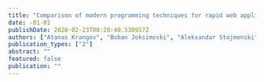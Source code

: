 ```yaml
---
title: "Comparison of modern programming techniques for rapid web application development"
date: -01-01
publishDate: 2020-02-23T00:28:40.530957Z
authors: ["Atanas Krangov", "Boban Joksimoski", "Aleksandar Stojmenski", "Ivan Chorbev"]
publication_types: ["2"]
abstract: ""
featured: false
publication: ""
---
```


